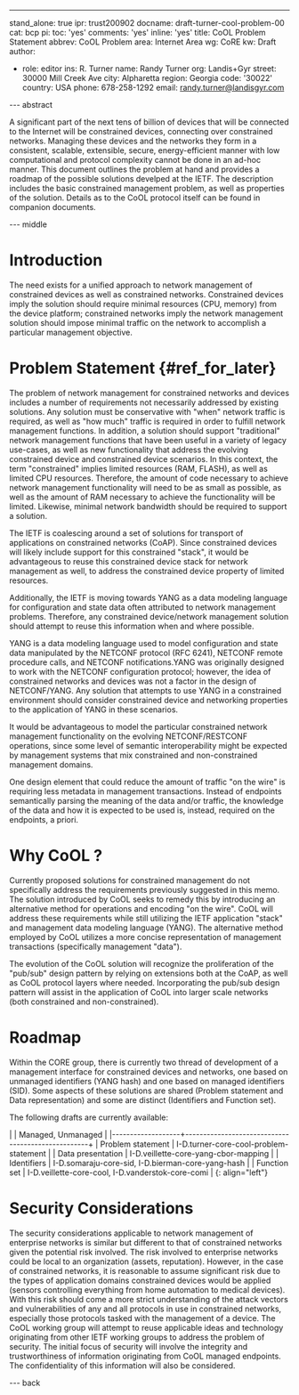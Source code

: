 ---
stand_alone: true
ipr: trust200902
docname: draft-turner-cool-problem-00
cat: bcp
pi:
  toc: 'yes'
  comments: 'yes'
  inline: 'yes'
title: CoOL Problem Statement
abbrev: CoOL Problem
area: Internet Area
wg: CoRE
kw: Draft
author:
- role: editor
  ins: R. Turner
  name: Randy Turner
  org: Landis+Gyr
  street: 30000 Mill Creek Ave
  city: Alpharetta
  region: Georgia
  code: '30022'
  country: USA
  phone: 678-258-1292
  email: randy.turner@landisgyr.com

--- abstract

A significant part of the next tens of billion of devices that will be connected to the Internet will be constrained devices, connecting over constrained networks. Managing these devices and the networks they form in a consistent, scalable, extensible, secure, energy-efficient manner with low computational and protocol complexity cannot be done in an ad-hoc manner. This document outlines the problem at hand and provides a roadmap of the possible solutions develped at the IETF. The description includes the basic constrained management problem, as well as properties of the solution. Details as to the CoOL protocol itself can be found in companion documents.

--- middle

# Introduction

The need exists for a unified approach to network management of constrained devices as well as constrained networks. Constrained devices imply the solution should require minimal resources (CPU, memory) from the device platform; constrained networks imply the network management solution should impose minimal traffic on the network to accomplish a particular management objective.

# Problem Statement {#ref_for_later}

The problem of network management for constrained networks and devices includes a number of requirements not necessarily addressed by existing solutions. Any solution must be conservative with "when" network traffic is required, as well as "how much" traffic is required in order to fulfill network management functions. In addition, a solution should support "traditional" network management functions that have been useful in a variety of legacy use-cases, as well as new functionality that address the evolving constrained device and constrained device scenarios. In this context, the term "constrained" implies limited resources (RAM, FLASH), as well as limited CPU resources.  Therefore, the amount of code necessary to achieve network management functionality will need to be as small as possible, as well as the amount of RAM necessary to achieve the functionality will be limited. Likewise, minimal network bandwidth should be required to support a solution.

The IETF is coalescing around a set of solutions for transport of applications on constrained networks (CoAP).  Since constrained devices will likely include support for this constrained "stack", it would be advantageous to reuse this constrained device stack for network management as well, to address the constrained device property of limited resources.

Additionally, the IETF is moving towards YANG as a data modeling language for configuration and state data often attributed to network management problems.  Therefore, any constrained device/network management solution should attempt to reuse this information when and where possible.

YANG is a data modeling language used to model configuration and state data manipulated by the NETCONF protocol (RFC 6241), NETCONF remote procedure calls, and NETCONF notifications.YANG was originally designed to work with the NETCONF configuration protocol; however, the idea of constrained networks and devices was not a factor in the design of NETCONF/YANG.  Any solution that attempts to use YANG in a constrained environment should consider constrained device and networking properties to the application of YANG in these scenarios.

It would be advantageous to model the particular constrained network management functionality on the evolving NETCONF/RESTCONF operations, since some level of semantic interoperability might be expected by management systems that mix constrained and non-constrained management domains.

One design element that could reduce the amount of traffic "on the wire" is requiring less metadata in management transactions. Instead of endpoints semantically parsing the meaning of the data and/or traffic, the knowledge of the data and how it is expected to be used is, instead, required on the endpoints, a priori.

# Why CoOL ?

Currently proposed solutions for constrained management do not specifically address the requirements previously suggested in this memo.  The solution introduced by CoOL seeks to remedy this by introducing an alternative method for operations and encoding "on the wire". CoOL will address these requirements while still utilizing the IETF application "stack" and management data modeling language (YANG). The alternative method employed by CoOL utilizes a more concise representation of management transactions (specifically management "data").

The evolution of the CoOL solution will recognize the proliferation of the "pub/sub" design pattern by relying on extensions both at the CoAP, as well as CoOL protocol layers where needed. Incorporating the pub/sub design pattern will assist in the application of CoOL into larger scale networks (both constrained and non-constrained).

# Roadmap

Within the CORE group, there is currently two thread of development of a management interface for constrained devices and networks, one based on unmanaged identifiers (YANG hash) and one based on managed identifiers (SID). Some aspects of these solutions are shared (Problem statement and Data representation) and some are distinct (Identifiers and Function set).

The following drafts are currently available:

|                   | Managed, Unmanaged                                |
|-------------------+---------------------------------------------------+
| Problem statement | I-D.turner-core-cool-problem-statement            |
| Data presentation | I-D.veillette-core-yang-cbor-mapping              |
| Identifiers       | I-D.somaraju-core-sid, I-D.bierman-core-yang-hash |
| Function set      | I-D.veillette-core-cool, I-D.vanderstok-core-comi |
{: align="left"}

# Security Considerations

The security considerations applicable to network management of enterprise networks is similar but different to that of constrained networks given the potential risk involved.  The risk involved to enterprise networks could be local to an organization (assets, reputation). However, in the case of constrained networks, it is reasonable to assume significant risk due to the types of application domains constrained devices would be applied (sensors controlling everything from home automation to medical devices).  With this risk should come a more strict understanding of the attack vectors and vulnerabilities of any and all protocols in use in constrained networks, especially those protocols tasked with the management of a device. The CoOL working group will attempt to reuse applicable ideas and technology originating from other IETF working groups to address the problem of security. The initial focus of security will involve the integrity and trustworthiness of information originating from CoOL managed endpoints. The confidentiality of this information will also be considered.

--- back

